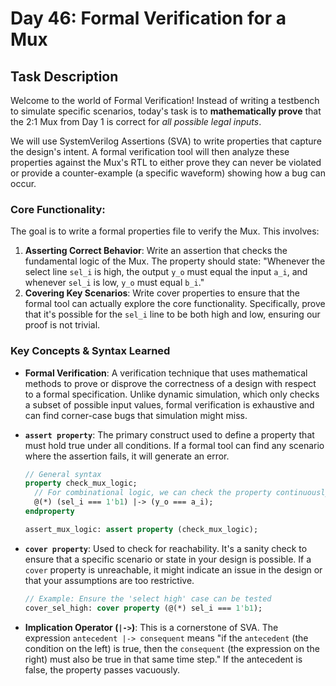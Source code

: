 # Day 46: Formal Verification for a Mux

## Task Description

Welcome to the world of Formal Verification! Instead of writing a testbench to simulate specific scenarios, today's task is to **mathematically prove** that the 2:1 Mux from Day 1 is correct for *all possible legal inputs*.

We will use SystemVerilog Assertions (SVA) to write properties that capture the design's intent. A formal verification tool will then analyze these properties against the Mux's RTL to either prove they can never be violated or provide a counter-example (a specific waveform) showing how a bug can occur.

### Core Functionality:

The goal is to write a formal properties file to verify the Mux. This involves:

1.  **Asserting Correct Behavior**: Write an assertion that checks the fundamental logic of the Mux. The property should state: "Whenever the select line `sel_i` is high, the output `y_o` must equal the input `a_i`, and whenever `sel_i` is low, `y_o` must equal `b_i`."
2.  **Covering Key Scenarios**: Write cover properties to ensure that the formal tool can actually explore the core functionality. Specifically, prove that it's possible for the `sel_i` line to be both high and low, ensuring our proof is not trivial.

### Key Concepts & Syntax Learned

* **Formal Verification**: A verification technique that uses mathematical methods to prove or disprove the correctness of a design with respect to a formal specification. Unlike dynamic simulation, which only checks a subset of possible input values, formal verification is exhaustive and can find corner-case bugs that simulation might miss.

* **`assert property`**: The primary construct used to define a property that must hold true under all conditions. If a formal tool can find any scenario where the assertion fails, it will generate an error.

    ```systemverilog
    // General syntax
    property check_mux_logic;
      // For combinational logic, we can check the property continuously
      @(*) (sel_i === 1'b1) |-> (y_o === a_i);
    endproperty

    assert_mux_logic: assert property (check_mux_logic);
    ```

* **`cover property`**: Used to check for reachability. It's a sanity check to ensure that a specific scenario or state in your design is possible. If a `cover` property is unreachable, it might indicate an issue in the design or that your assumptions are too restrictive.

    ```systemverilog
    // Example: Ensure the 'select high' case can be tested
    cover_sel_high: cover property (@(*) sel_i === 1'b1);
    ```

* **Implication Operator (`|->`)**: This is a cornerstone of SVA. The expression `antecedent |-> consequent` means "if the `antecedent` (the condition on the left) is true, then the `consequent` (the expression on the right) must also be true in that same time step." If the antecedent is false, the property passes vacuously.

